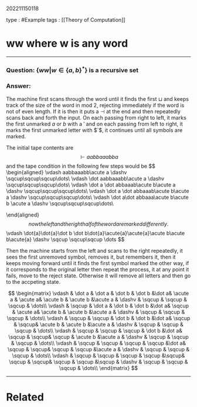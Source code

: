 202211150118

type : #Example
tags : [[Theory of Computation]]

#  ww where w is any word
---
### Question: $\{ww|w\in \{a, b\}^*\}$ is a recursive set 
###  Answer:
The machine first scans through the word until it finds the first $\sqcup$ and keeps track of the size of the word in mod 2, rejecting immediately if the word is not  of even length.
If it is then it puts a $\dashv$ at the end and then repeatedly scans back and forth the input.
On each passing from right to left, it marks the first unmarked $a$ or $b$ with a $'$ and on each passing from left to right, it marks the first unmarked letter with $`$, it continues until all symbols are marked.

The initial tape contents are
$$
\vdash aabbaaabba
$$
and the tape condition in the following few steps would be 
$$
\begin{aligned}
\vdash aabbaaabb\acute a \dashv \sqcup\sqcup\sqcup\dots\\
\vdash \dot aabbaaabb\acute a \dashv \sqcup\sqcup\sqcup\dots\\
\vdash \dot a \dot abbaaab\acute b\acute a \dashv \sqcup\sqcup\sqcup\dots\\
\vdash \dot a \dot abbaaab\acute b\acute a \dashv \sqcup\sqcup\sqcup\dots\\
\vdash \dot a\dot abbaaa\acute b\acute b \acute a \dashv \sqcup\sqcup\sqcup\dots\\

\end{aligned}
$$
now the left and the right half of the word are marked differently.
$$
\vdash \dot{a}\dot{a}\dot b \dot b\dot{a}\acute{a}\acute{a}\acute b\acute b\acute{a} \dashv \sqcup \sqcup\sqcup \dots
$$

Then the machine starts from the left and scans to the right repeatedly, it sees the first unremoved symbol, removes it, but remembers it, then it keeps moving forward until it finds the first symbol marked the other way, if it corresponds to the original letter then repeat the process, it at any point it fails,  move to the reject state. Otherwise it will remove all letters and then go to the accpeting state.

$$
\begin{matrix}
\vdash & \dot a & \dot a & \dot b & \dot b &\dot a& \acute a & \acute a& \acute b & \acute b &\acute a & \dashv & \sqcup & \sqcup & \sqcup & \dots\\
\vdash & \sqcup & \dot a & \dot b & \dot b &\dot a& \sqcup & \acute a& \acute b & \acute b &\acute a & \dashv & \sqcup & \sqcup & \sqcup & \dots\\
\vdash & \sqcup & \sqcup & \dot b & \dot b &\dot a& \sqcup & \sqcup& \acute b & \acute b &\acute a & \dashv & \sqcup & \sqcup & \sqcup & \dots\\
\vdash & \sqcup & \sqcup & \sqcup & \dot b &\dot a& \sqcup & \sqcup& \sqcup & \acute b &\acute a & \dashv & \sqcup & \sqcup & \sqcup & \dots\\
\vdash & \sqcup & \sqcup & \sqcup & \sqcup &\dot a& \sqcup & \sqcup& \sqcup & \sqcup &\acute a & \dashv & \sqcup & \sqcup & \sqcup & \dots\\
\vdash & \sqcup & \sqcup & \sqcup & \sqcup &\sqcup& \sqcup & \sqcup& \sqcup & \sqcup &\sqcup & \dashv & \sqcup & \sqcup & \sqcup & \dots\\
\end{matrix}
$$



---
# Related


